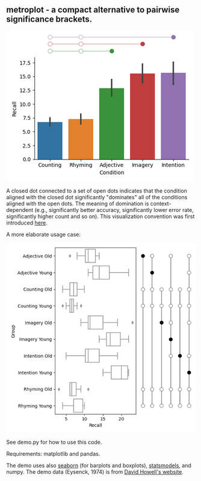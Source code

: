 ## metroplot - a compact alternative to pairwise significance brackets.

![Figure 1](/images/figure_1.png)

A closed dot connected to a set of open dots indicates that the condition aligned with the closed dot significantly "dominates" all of the conditions aligned with the open dots. The meaning of domination is context-dependent (e.g., significantly better accuracy, significantly lower error rate, significantly higher count and so on). This visualization convention was first introduced [here](https://doi.org/10.1073/pnas.1912334117). 

A more elaborate usage case:

![Figure 1](/images/figure_2.png)

See demo.py for how to use this code.

Requirements: matplotlib and pandas.

The demo uses also [seaborn](https://github.com/mwaskom/seaborn) (for barplots and boxplots), [statsmodels](https://github.com/statsmodels/statsmodels), and numpy. The demo data (Eysenck, 1974) is from [David Howell's website](https://www.uvm.edu/~statdhtx/methods8/DataFiles/DataSets.html).
